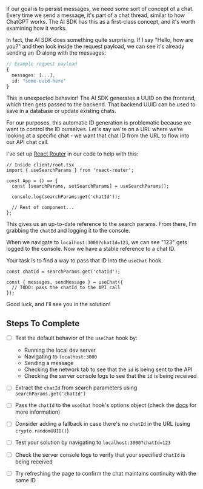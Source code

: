 If our goal is to persist messages, we need some sort of concept of a chat. Every time we send a message, it's part of a chat thread, similar to how ChatGPT works. The AI SDK has this as a first-class concept, and it's worth examining how it works.

In fact, the AI SDK does something quite surprising. If I say "Hello, how are you?" and then look inside the request payload, we can see it's already sending an ID along with the messages:

```ts
// Example request payload
{
  messages: [...],
  id: "some-uuid-here"
}
```

This is unexpected behavior! The AI SDK generates a UUID on the frontend, which then gets passed to the backend. That backend UUID can be used to save in a database or update existing chats.

For our purposes, this automatic ID generation is problematic because we want to control the ID ourselves. Let's say we're on a URL where we're looking at a specific chat - we want that chat ID from the URL to flow into our API chat call.

I've set up [React Router](./client/root.tsx) in our code to help with this:

```tsx
// Inside client/root.tsx
import { useSearchParams } from 'react-router';

const App = () => {
  const [searchParams, setSearchParams] = useSearchParams();

  console.log(searchParams.get('chatId'));

  // Rest of component...
};
```

This gives us an up-to-date reference to the search params. From there, I'm grabbing the `chatId` and logging it to the console.

When we navigate to `localhost:3000?chatId=123`, we can see "123" gets logged to the console. Now we have a stable reference to a chat ID.

Your task is to find a way to pass that ID into the `useChat` hook.

```tsx
const chatId = searchParams.get('chatId');

const { messages, sendMessage } = useChat({
  // TODO: pass the chatId to the API call
});
```

Good luck, and I'll see you in the solution!

## Steps To Complete

- [ ] Test the default behavior of the `useChat` hook by:
  - Running the local dev server
  - Navigating to `localhost:3000`
  - Sending a message
  - Checking the network tab to see that the `id` is being sent to the API
  - Checking the server console logs to see that the `id` is being received

- [ ] Extract the `chatId` from search parameters using `searchParams.get('chatId')`

- [ ] Pass the `chatId` to the `useChat` hook's options object (check the [docs](https://ai-sdk.dev/docs/ai-sdk-ui/chatbot-message-persistence#loading-an-existing-chat) for more information)

- [ ] Consider adding a fallback in case there's no `chatId` in the URL (using `crypto.randomUUID()`)

- [ ] Test your solution by navigating to `localhost:3000?chatId=123`

- [ ] Check the server console logs to verify that your specified `chatId` is being received

- [ ] Try refreshing the page to confirm the chat maintains continuity with the same ID

